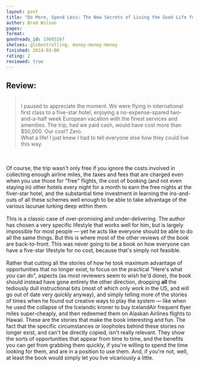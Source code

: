 ```yaml
---
layout: post
title: "Do More, Spend Less: The New Secrets of Living the Good Life for Less"
author: Brad Wilson
pages: 
format: 
goodreads_id: 19085267
shelves: globestrolling, money-money-money
finished: 2014-03-08
rating: 2
reviewed: true
---
```

## Review:
<div class="review">
<blockquote><br />I paused to appreciate the moment. We were flying in international first class to a five-star hotel, enjoying a no-expense-spared two-and-a-half week European vacation with the finest services and amenities. The trip, had we paid cash, would have cost more than $50,000. Our cost? Zero.<br />What a life! I just knew I had to tell everyone else how they could live this way.<br /></blockquote><br /><br />Of course, the trip wasn't only free if you ignore the costs involved in collecting enough airline miles, the taxes and fees that are charged even when you use those for "free" flights, the cost of booking (and not even staying in) other hotels every night for a month to earn the free nights at the fiver-star hotel, and the substantial time investment in learning the ins-and-outs of all these schemes well enough to be able to take advantage of the various lacunae lurking deep within them.<br /><br />This is a classic case of over-promising and under-delivering. The author has chosen a very specific lifestyle that works well for him, but is largely impossible for most people — yet he acts like everyone should be able to do all the same things. But this is where most of the other reviews of the book are back-to-front. This was never going to be a book on how everyone can have a five-star lifestyle for no cost, because that's simply not feasible. <br /><br />Rather that cutting all the stories of how he took maximum advantage of opportunities that no longer exist, to focus on the practical "Here's what <em>you</em> can do", aspects (as most reviewers seem to wish he'd done), the book should instead have gone entirely the other direction, dropping <strong>all</strong> the tediously dull instructional bits (most of which only work in the US, and will go out of date very quickly anyway), and simply telling more of the stories of times when he found out creative ways to play the system — like when he used the collapse of the Icelandic kroner to buy IcelandAir frequent flyer miles super-cheaply, and then redeemed them on Alaskan Airlines flights to Hawaii. These are the stories that make the book interesting and fun. The fact that the specific circumstances or loopholes behind these stories no longer exist, and can't be directly copied, isn't really relevant. They show the sorts of opportunities that appear from time to time, and the benefits you can get from grabbing them quickly, if you're willing to spend the time looking for them, and are in a position to use them. And, if you're not, well, at least the book would simply let you live vicariously a little.<br /><br />
</div>

